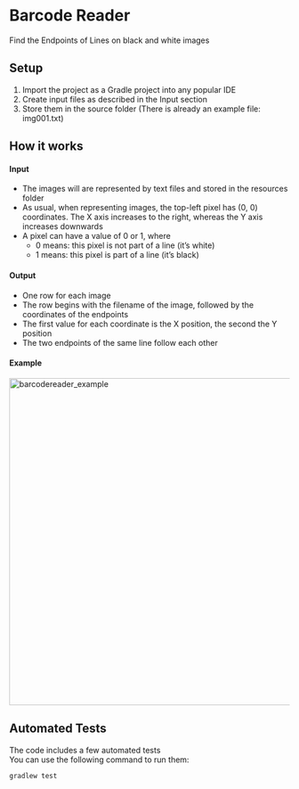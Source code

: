 # Barcode Reader
Find the Endpoints of Lines on black and white images

## Setup
1. Import the project as a Gradle project into any popular IDE
2. Create input files as described in the Input section
3. Store them in the source folder (There is already an example file: img001.txt) 

## How it works
#### Input
- The images will are represented by text files and stored in the resources folder
- As usual, when representing images, the top-left pixel has (0, 0) coordinates. The X axis increases to the right, whereas the Y axis increases downwards
- A pixel can have a value of 0 or 1, where
  - 0 means: this pixel is not part of a line (it’s white)
  - 1 means: this pixel is part of a line (it’s black)
#### Output
- One row for each image
- The row begins with the filename of the image, followed by the coordinates of the endpoints
- The first value for each coordinate is the X position, the second the Y position
- The two endpoints of the same line follow each other
#### Example
<img width="587" alt="barcodereader_example" src="https://user-images.githubusercontent.com/27300641/78912087-7cba9e00-7a87-11ea-87be-e9d388ff2ada.PNG">

## Automated Tests
The code includes a few automated tests  
You can use the following command to run them:
```
gradlew test
```
